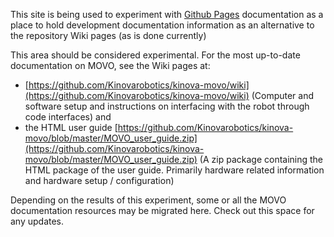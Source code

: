 This site is being used to experiment with [Github Pages](https://pages.github.com/) documentation as a place to hold development documentation information as an alternative to the repository Wiki pages (as is done currently)

This area should be considered experimental. For the most up-to-date documentation on MOVO, see the Wiki pages at:
- [https://github.com/Kinovarobotics/kinova-movo/wiki](https://github.com/Kinovarobotics/kinova-movo/wiki) (Computer and software setup and instructions on interfacing with the robot through code interfaces) and 
- the HTML user guide [https://github.com/Kinovarobotics/kinova-movo/blob/master/MOVO_user_guide.zip](https://github.com/Kinovarobotics/kinova-movo/blob/master/MOVO_user_guide.zip) (A zip package containing the HTML package of the user guide. Primarily hardware related information and hardware setup / configuration)

Depending on the results of this experiment, some or all the MOVO documentation resources may be migrated here. Check out this space for any updates.
